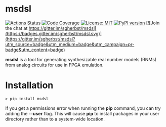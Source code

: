 # msdsl
[![Actions Status](https://github.com/sgherbst/msdsl/workflows/Regression/badge.svg)](https://github.com/sgherbst/msdsl/actions)
[![Code Coverage](https://codecov.io/gh/sgherbst/msdsl/branch/master/graph/badge.svg)](https://codecov.io/gh/sgherbst/msdsl)
[![License: MIT](https://img.shields.io/badge/License-MIT-yellow.svg)](https://opensource.org/licenses/MIT)
[![PyPI version](https://badge.fury.io/py/msdsl.svg)](https://badge.fury.io/py/msdsl)
[![Join the chat at https://gitter.im/sgherbst/msdsl](https://badges.gitter.im/sgherbst/msdsl.svg)](https://gitter.im/sgherbst/msdsl?utm_source=badge&utm_medium=badge&utm_campaign=pr-badge&utm_content=badge)

**msdsl** is a tool for generating synthesizable real number models (RNMs) from analog circuits for use in FPGA emulation. 

# Installation

```shell
> pip install msdsl
```

If you get a permissions error when running the **pip** command, you can try adding the **--user** flag.  This will cause **pip** to install packages in your user directory rather than to a system-wide location.
